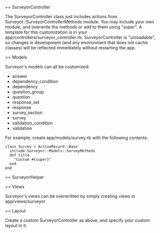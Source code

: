 == SurveyorController

The SurveyorController class just includes actions from Surveyor::SurveyorControllerMethods module.
You may include your own module, and overwrite the methods or add to them using "super".
A template for this customization is in your app/controllers/surveyor\_controller.rb. SurveyorController is "unloadable",
so changes in development (and any environment that does not cache classes) will be reflected immediately
without restarting the app.

== Models

Surveyor's models can all be customized:

- answer
- dependency_condition
- dependency
- question_group
- question
- response_set
- response
- survey_section
- survey
- validation_condition
- validation

For example, create app/models/survey.rb with the following contents:

    class Survey < ActiveRecord::Base
      include Surveyor::Models::SurveyMethods
      def title
        "Custom #{super}"
      end
    end

== SurveyorHelper

== Views

Surveyor's views can be overwritten by simply creating views in app/views/surveyor

== Layout

Create a custom SurveyorController as above, and specify your custom layout in it.
